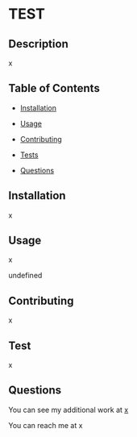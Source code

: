 # TEST

  

  ## Description

  x
  
  ## Table of Contents
  
  * [Installation](#installation)
  
  * [Usage](usage)

  
  
  * [Contributing](contributing)

  * [Tests](test)

  * [Questions](questions)

  ## Installation

  x

  ## Usage

  x

  undefined

  ## Contributing

  x

  ## Test

  x

  ## Questions

  You can see my additional work at [x](https://github.com/x)

  You can reach me at x

